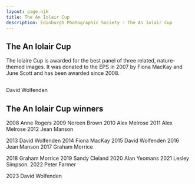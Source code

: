 ```yaml
---
layout: page.njk
title: The An Iolair Cup
description: Edinburgh Photographic Society - The An Iolair Cup
---
```


## The An Iolair Cup

The Iolaire Cup is awarded for the best panel of three related, nature-themed images. It was donated to the EPS in 2007 by Fiona MacKay and June Scott and has been awarded since 2008.

![Love Island - nature-v2](data:image/gif;base64,R0lGODlhAQABAAAAACH5BAEKAAEALAAAAAABAAEAAAICTAEAOw== "Love Island – nature-v2")

David Wolfenden

## The An Iolair Cup winners

2008 Anne Rogers
2009 Noreen Brown
2010 Alex Melrose
2011 Alex Melrose
2012 Jean Manson

2013 David Wolfenden
2014 Fiona MacKay
2015 David Wolfenden
2016 Jean Manson
2017 Graham Morrice

2018 Graham Morrice
2019 Sandy Cleland
2020 Alan Yeomans
2021 Lesley Simpson.
2022 Peter Farmer

2023 David Wolfenden

